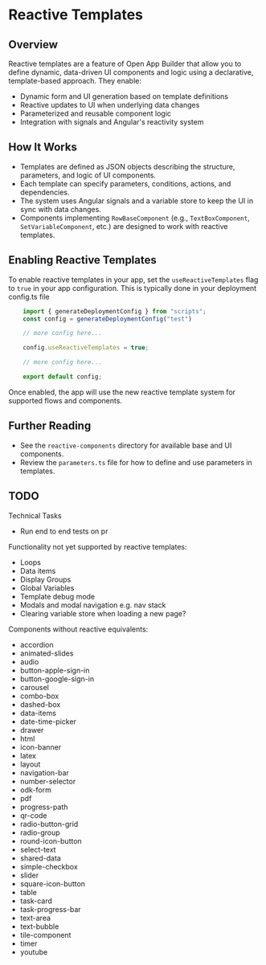 
# Reactive Templates

## Overview

Reactive templates are a feature of Open App Builder that allow you to define dynamic, data-driven UI components and logic using a declarative, template-based approach. They enable:

- Dynamic form and UI generation based on template definitions
- Reactive updates to UI when underlying data changes
- Parameterized and reusable component logic
- Integration with signals and Angular's reactivity system

## How It Works

- Templates are defined as JSON objects describing the structure, parameters, and logic of UI components.
- Each template can specify parameters, conditions, actions, and dependencies.
- The system uses Angular signals and a variable store to keep the UI in sync with data changes.
- Components implementing `RowBaseComponent` (e.g., `TextBoxComponent`, `SetVariableComponent`, etc.) are designed to work with reactive templates.

## Enabling Reactive Templates

To enable reactive templates in your app, set the `useReactiveTemplates` flag to `true` in your app configuration. This is typically done in your deployment config.ts file

```typescript
    import { generateDeploymentConfig } from "scripts";
    const config = generateDeploymentConfig("test")

    // more config here... 

    config.useReactiveTemplates = true;

    // more config here... 

    export default config;
```

Once enabled, the app will use the new reactive template system for supported flows and components.

## Further Reading

- See the `reactive-components` directory for available base and UI components.
- Review the `parameters.ts` file for how to define and use parameters in templates.

## TODO

Technical Tasks

* Run end to end tests on pr

Functionality not yet supported by reactive templates:

* Loops
* Data items
* Display Groups
* Global Variables
* Template debug mode
* Modals and modal navigation e.g. nav stack
* Clearing variable store when loading a new page?

Components without reactive equivalents:

* accordion
* animated-slides
* audio
* button-apple-sign-in
* button-google-sign-in
* carousel
* combo-box
* dashed-box
* data-items
* date-time-picker
* drawer
* html
* icon-banner
* latex
* layout
* navigation-bar
* number-selector
* odk-form
* pdf
* progress-path
* qr-code
* radio-button-grid
* radio-group
* round-icon-button
* select-text
* shared-data
* simple-checkbox
* slider
* square-icon-button
* table
* task-card
* task-progress-bar
* text-area
* text-bubble
* tile-component
* timer
* youtube
